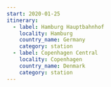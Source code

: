 ```yaml
---
start: 2020-01-25
itinerary:
  - label: Hamburg Hauptbahnhof
    locality: Hamburg
    country_name: Germany
    category: station
  - label: Copenhagen Central
    locality: Copenhagen
    country_name: Denmark
    category: station
---
```

